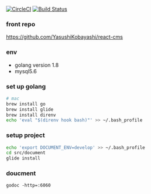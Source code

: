 [![CircleCI](https://circleci.com/gh/YasushiKobayashi/go-api.svg?style=svg)](https://circleci.com/gh/YasushiKobayashi/go-api)
[![Build Status](https://travis-ci.org/YasushiKobayashi/go-api.svg?branch=master)](https://travis-ci.org/YasushiKobayashi/go-api)

### front repo
https://github.com/YasushiKobayashi/react-cms

### env
- golang version 1.8
- mysql5.6

### set up golang
```bash
# mac
brew install go
brew install glide
brew install direnv
echo 'eval "$(direnv hook bash)"' >> ~/.bash_profile
```

### setup project
```bash
echo 'export DOCUMENT_ENV=develop' >> ~/.bash_profile
cd src/document
glide install
```

### doucment
`godoc -http=:6060`

